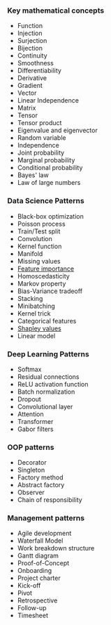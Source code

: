 ### Key mathematical concepts

* Function
* Injection
* Surjection
* Bijection
* Continuity
* Smoothness
* Differentiability
* Derivative
* Gradient
* Vector
* Linear Independence
* Matrix
* Tensor
* Tensor product
* Eigenvalue and eigenvector
* Random variable
* Independence
* Joint probability
* Marginal probability
* Conditional probability
* Bayes' law
* Law of large numbers


### Data Science Patterns

* Black-box optimization
* Poisson process
* Train/Test split
* Convolution
* Kernel function
* Manifold
* Missing values
* [Feature importance](https://github.com/ml-patterns/ml-patterns/blob/main/patterns/feature_importance_v1.md)
* Homoscedasticity
* Markov property
* Bias-Variance tradeoff
* Stacking
* Minibatching
* Kernel trick
* Categorical features
* [Shapley values](https://github.com/ml-patterns/ml-patterns/blob/main/patterns/shapley_values_v1.md)
* Linear model

### Deep Learning Patterns
* Softmax
* Residual connections
* ReLU activation function
* Batch normalization
* Dropout
* Convolutional layer
* Attention
* Transformer
* Gabor filters

### OOP patterns
* Decorator
* Singleton
* Factory method
* Abstract factory
* Observer
* Chain of responsibility

### Management patterns
* Agile development
* Waterfall Model
* Work breakdown structure
* Gantt diagram
* Proof-of-Concept
* Onboarding
* Project charter
* Kick-off
* Pivot
* Retrospective
* Follow-up
* Timesheet
